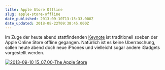 ```yaml
---
title: Apple Store Offline
slug: apple-store-offline
date_published: 2013-09-10T13:15:33.000Z
date_updated: 2018-08-22T09:38:45.000Z
---
```


Im Zuge der heute abend stattfindenden [Keynote](__GHOST_URL__/liveticker-zum-apple-event-this-should-brighten-everyones-day/) ist traditionell soeben der Apple Online Store offline gegangen. Natürlich ist es keine Überraschung, sollen heute abend doch neue iPhones und vielleicht sogar andere iGadgets vorgestellt werden.

[![2013-09-10 15_07_00-The Apple Store](//picdump.thafaker.de/2013/09/2013-09-10-15_07_00-The-Apple-Store.png)](__GHOST_URL__/apple-store-offline/2013-09-10-15_07_00-the-apple-store/)
